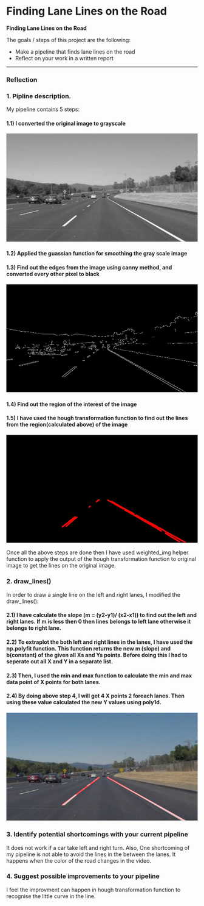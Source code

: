 # **Finding Lane Lines on the Road** 

**Finding Lane Lines on the Road**

The goals / steps of this project are the following:
* Make a pipeline that finds lane lines on the road
* Reflect on your work in a written report


[//]: # (Image References)

[image1]: ./pipeline_steps/gray.jpg "Grayscale"
[image2]: ./pipeline_steps/edge.jpg "Edges"
[image3]: ./pipeline_steps/extraploted_solidWhiteCurve.jpg "Extrapolate"
[image4]: ./pipeline_steps/line_img.jpg "Lanes only"

---

### Reflection

### 1. Pipline description.
My pipeline contains 5 steps:
 #### 1.1) I converted the original image to grayscale
 ![alt text][image1]
 #### 1.2) Applied the guassian function for smoothing the gray scale image
 #### 1.3) Find out the edges from the image using canny method, and converted every other pixel to black
 ![alt text][image2]
 #### 1.4) Find out the region of the interest of the image
 #### 1.5) I have used the hough transformation function to find out the lines from the region(calculated above) of the image
 ![alt text][image4]

Once all the above steps are done then I have used weighted_img helper function to apply the output of the hough transformation function to original image to get the lines on the original image.

### 2. draw_lines()
In order to draw a single line on the left and right lanes, I modified the draw_lines():
#### 2.1) I have calculate the slope (m = (y2-y1)/ (x2-x1)) to find out the left and right lanes. If m is less then 0 then lines belongs to left lane otherwise it belongs to right lane.
#### 2.2) To extraplot the both left and right lines in the lanes, I have used the np.polyfit function. This function returns the new m (slope) and b(constant) of the given all Xs and Ys points. Before doing this I had to seperate out all X and Y in a separate list.
#### 2.3) Then, I used the min and max function to calculate the min and max data point of X points for both lanes.
#### 2.4) By doing above step 4, I will get 4 X points 2 foreach lanes. Then using these value calculated the new Y values using poly1d.


![alt text][image3]


### 3. Identify potential shortcomings with your current pipeline
It does not work if a car take left and right turn. Also, One shortcoming of my pipeline is not able to avoid the lines in the between the lanes. It happens when the color of the road changes in the video.

### 4. Suggest possible improvements to your pipeline
I feel the improvment can happen in hough transformation function to recognise the little curve in the line.
